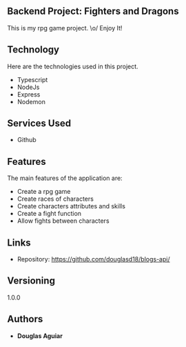 ## Backend Project: Fighters and Dragons
This is my rpg game project. \o/
Enjoy It!


## Technology 

Here are the technologies used in this project.

* Typescript
* NodeJs
* Express
* Nodemon

## Services Used

* Github

## Features

The main features of the application are:
 - Create a rpg game 
 - Create races of characters
 - Create characters attributes and skills
 - Create a fight function
 - Allow fights between characters


## Links

  - Repository: https://github.com/douglasd18/blogs-api/

## Versioning

  1.0.0


## Authors

  * **Douglas Aguiar** 
